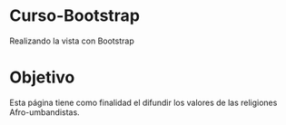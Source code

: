 # Curso-Bootstrap
Realizando la vista con Bootstrap

# Objetivo
Esta página tiene como finalidad el difundir los valores de las religiones Afro-umbandistas.

